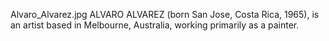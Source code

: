 Alvaro_Alvarez.jpg ALVARO ALVAREZ (born San Jose, Costa Rica, 1965), is an artist based in Melbourne, Australia, working primarily as a painter.
